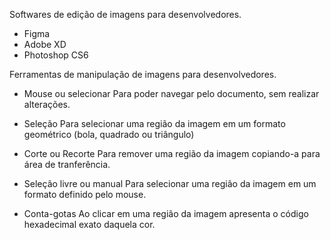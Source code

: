 Softwares de edição de imagens para desenvolvedores.

* Figma
* Adobe XD
* Photoshop CS6

Ferramentas de manipulação de imagens para desenvolvedores.

* Mouse ou selecionar
Para poder navegar pelo documento, sem realizar alterações.

* Seleção
Para selecionar uma região da imagem em um formato geométrico (bola, quadrado ou triângulo)

* Corte ou Recorte
Para remover uma região da imagem copiando-a para área de tranferência.

* Seleção livre ou manual
Para selecionar uma região da imagem em um formato definido pelo mouse.

* Conta-gotas
Ao clicar em uma região da imagem apresenta o código hexadecimal exato daquela cor.
